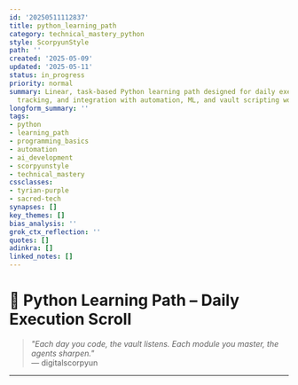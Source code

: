 ```yaml
---
id: '20250511112837'
title: python_learning_path
category: technical_mastery_python
style: ScorpyunStyle
path: ''
created: '2025-05-09'
updated: '2025-05-11'
status: in_progress
priority: normal
summary: Linear, task-based Python learning path designed for daily execution, mastery
  tracking, and integration with automation, ML, and vault scripting workflows.
longform_summary: ''
tags:
- python
- learning_path
- programming_basics
- automation
- ai_development
- scorpyunstyle
- technical_mastery
cssclasses:
- tyrian-purple
- sacred-tech
synapses: []
key_themes: []
bias_analysis: ''
grok_ctx_reflection: ''
quotes: []
adinkra: []
linked_notes: []
---
```



# 🐍 Python Learning Path – Daily Execution Scroll

> _"Each day you code, the vault listens. Each module you master, the agents sharpen."_  
> — digitalscorpyun

---

## ⏳ Week 1 – Core Foundations

- [ ] Install Python 3.12 and set up virtual environment (venv or conda)  
- [ ] Write your first script: `hello_world.py`  
- [ ] Learn variables, strings, numbers, booleans  
- [ ] Practice input/output with `input()` and `print()`  
- [ ] Complete 10 short exercises from *Python Crash Course* (Ch. 2–3)

📎 Linked Note: [[python_grimoire]]

---

## 🔁 Week 2 – Control Flow & Functions

- [ ] Write 3 scripts using `if/elif/else` logic  
- [ ] Use `for` loops to iterate through lists and dictionaries  
- [ ] Write 2 custom functions using `def` and return statements  
- [ ] Build `temp_converter.py` and `simple_interest_calc.py`  
- [ ] Explore function scope and default parameters

📎 Linked Note: [[python_overview]]

---

## 🧱 Week 3 – Data Structures Deep Dive

- [ ] Work with `list`, `set`, `tuple`, and `dict`  
- [ ] Write a function that returns summary stats from a list  
- [ ] Build a nested dictionary and loop through it  
- [ ] Learn `enumerate()`, `zip()`, and `dict.items()`  
- [ ] Script: `vault_tag_counter.py`

---

## 🧪 Week 4 – File I/O & Error Handling

- [ ] Read and write to `.txt` and `.csv` files using `open()`  
- [ ] Use `with` context manager to clean up file access  
- [ ] Add error handling with `try`/`except` blocks  
- [ ] Build `log_reader.py` to analyze script logs  
- [ ] Catch custom exceptions with `raise`

---

## 🤖 Week 5 – OOP & Modular Code

- [ ] Define your first class and create instances  
- [ ] Add methods and use `__init__`  
- [ ] Use `import` and `from` to organize files  
- [ ] Project: `news_scraper_class.py` for [[lion_news_scraper]]  
- [ ] Create `vault_note.py` class for handling `.md` metadata

📎 Recommended Read: [[oop_in_python]] (create if missing)

---

## 🔬 Week 6 – Automation & CLI Tools

- [ ] Learn `os`, `sys`, `pathlib`, `subprocess`  
- [ ] Build a vault utility CLI: `vault_cleaner.py`  
- [ ] Add command-line arguments using `argparse`  
- [ ] Schedule a task via PowerShell or cron  
- [ ] Try automating a small task like folder backup

---

## ⚖️ Week 7 – AI/ML Integration Basics

- [ ] Learn the role of Python in ML workflows  
- [ ] Load and clean data using Pandas  
- [ ] Build a simple classifier with Scikit-learn  
- [ ] Start exploring bias auditing with [[bias_flag_script]]  
- [ ] Review AI/ML ethical principles in [[ai_ml_overview]]

---

## 🔁 Weekly Rituals

- [ ] Sync code to GitHub (`python_scripts` repo)  
- [ ] Reflect in journal: What worked? What confused you?  
- [ ] Use `vault_index_sync.py` to update links  
- [ ] Run Dataview query: `completed_python_modules`  
- [ ] Recite line from [[digitalscorpyun_rebellion_code]] at session start

---

> _“Progress is not in perfection—it’s in repetition. Each loop refines the mind.”_  
> — digitalscorpyun, Algorithmic Griot

## 🜃 Connected Glyphs
- [[note_one]]
- [[note_two]]
- [[note_three]]
## 🄃 Connected Glyphs

<%*
if (!tp.frontmatter || !Array.isArray(tp.frontmatter.linked_notes)) {
  tR += "⚠️ No linked_notes found in frontmatter.";
} else {
  for (let note of tp.frontmatter.linked_notes) {
    tR += `- [[${note.replace(/\.md$/, "")}]]
`;
  }
}
%>
